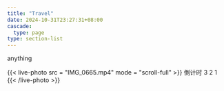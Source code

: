 ```yaml
---
title: "Travel"
date: 2024-10-31T23:27:31+08:00
cascade:
  type: page
type: section-list 
---
```


anything

{{< live-photo src = "IMG_0665.mp4" mode = "scroll-full" >}}
倒计时
3
2
1
{{< /live-photo >}}
